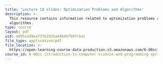 ```yaml
---
title: 'Lecture 18 slides: Optimization Problems and Algorithms'
description: >-
  This resource contains information related to optimization problems and
  algorithms.
type: course
layout: pdf
uid: a905cad9eaf3fb1935ad4b4bf807cbac
file_type: application/pdf
file_location: >-
  https://open-learning-course-data-production.s3.amazonaws.com/6-00sc-introduction-to-computer-science-and-programming-spring-2011/a905cad9eaf3fb1935ad4b4bf807cbac_MIT6_00SCS11_lec18_slides.pdf
course_id: 6-00sc-introduction-to-computer-science-and-programming-spring-2011
---
```

